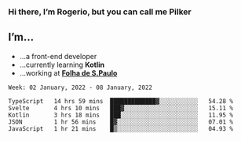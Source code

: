 ### Hi there, I’m Rogerio, but you can call me Pilker

## I’m…
- …a front-end developer
- …currently learning **Kotlin**
- …working at [**Folha de S.Paulo**](https://www.folha.com.br/)

<!--START_SECTION:waka-->
```text
Week: 02 January, 2022 - 08 January, 2022

TypeScript   14 hrs 59 mins  █████████████▓░░░░░░░░░░░   54.28 % 
Svelte       4 hrs 10 mins   ███▓░░░░░░░░░░░░░░░░░░░░░   15.11 % 
Kotlin       3 hrs 18 mins   ███░░░░░░░░░░░░░░░░░░░░░░   11.95 % 
JSON         1 hr 56 mins    █▓░░░░░░░░░░░░░░░░░░░░░░░   07.01 % 
JavaScript   1 hr 21 mins    █▒░░░░░░░░░░░░░░░░░░░░░░░   04.93 % 
```
<!--END_SECTION:waka-->
